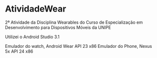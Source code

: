 # AtividadeWear
2ª Atividade da Disciplina Wearables do Curso de Especialização em Desenvolvimento para Dispositivos Móveis da UNIPE

Utilizei o Android Studio 3.1

Emulador do watch, Android Wear API 23 x86
Emulador do Phone, Nexus 5x API 24 x86
